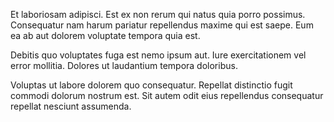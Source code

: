 Et laboriosam adipisci. Est ex non rerum qui natus quia porro possimus. Consequatur nam harum pariatur repellendus maxime qui est saepe. Eum ea ab aut dolorem voluptate tempora quia est.
 Debitis quo voluptates fuga est nemo ipsum aut. Iure exercitationem vel error mollitia. Dolores ut laudantium tempora doloribus.
 Voluptas ut labore dolorem quo consequatur. Repellat distinctio fugit commodi dolorum nostrum est. Sit autem odit eius repellendus consequatur repellat nesciunt assumenda.